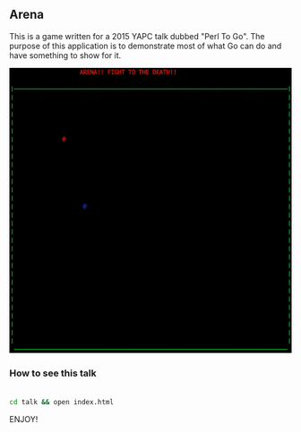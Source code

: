 ## Arena

This is a game written for a 2015 YAPC talk dubbed "Perl To Go". The purpose of this application is to demonstrate most of what Go can do and have something to show for it.

![Arena Screenshot](./arena.png)


### How to see this talk

```bash

cd talk && open index.html
```

ENJOY!
